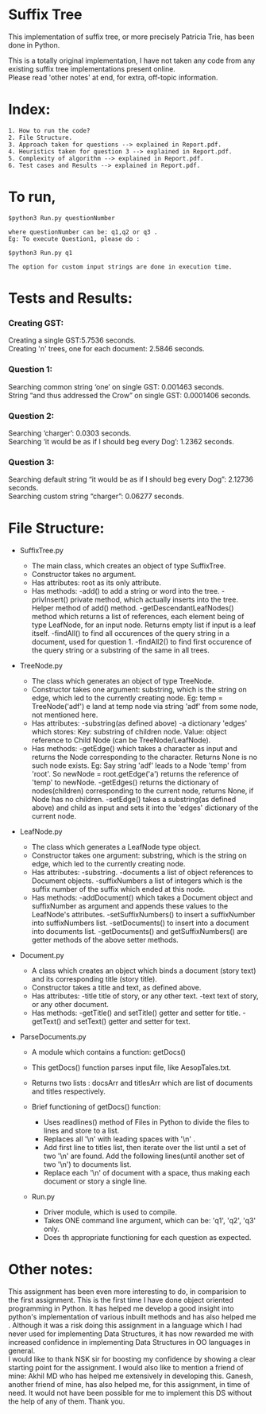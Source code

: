 # Suffix Tree

This implementation of suffix tree, or more precisely Patricia Trie, has been done in Python.

This is a totally original implementation, I have not taken any code from any existing suffix tree implementations present online.<br>
Please read 'other notes' at end, for extra, off-topic information.

# Index: 
	1. How to run the code? 
	2. File Structure.
	3. Approach taken for questions --> explained in Report.pdf.
	4. Heuristics taken for question 3 --> explained in Report.pdf.
	5. Complexity of algorithm --> explained in Report.pdf.
	6. Test cases and Results --> explained in Report.pdf.

# To run,
	
	$python3 Run.py questionNumber
	
	where questionNumber can be: q1,q2 or q3 .
	Eg: To execute Question1, please do :

	$python3 Run.py q1
	
	The option for custom input strings are done in execution time.


# Tests and Results: <all are average times>
### Creating GST:
 Creating a single GST:5.7536 seconds.<br>
 Creating 'n' trees, one for each document: 2.5846 seconds. 

### Question 1:
 Searching common string ‘one’ on single GST: 0.001463 seconds.<br>
 String “and thus addressed the Crow” on single GST: 0.0001406 seconds.

### Question 2:
Searching ‘charger’: 0.0303 seconds.<br>
Searching ‘it would be as if I should beg every Dog’: 1.2362 seconds.

### Question 3:
Searching default string “it would be as if I should beg every Dog”: 2.12736
seconds.<br>
Searching custom string “charger”: 0.06277 seconds.

# File Structure: 
  - SuffixTree.py
	- The main class, which creates an object of type SuffixTree. 
	- Constructor takes no argument.
	- Has attributes: root as its only attribute.
	- Has methods: 
		-add() to add a string or word into the tree.
		-privInsert() private method, which actually inserts into the tree. Helper method of add() method.
		-getDescendantLeafNodes() method which returns a list of references, each element being of type LeafNode, for an input node. Returns empty list if input is a leaf itself.
		-findAll() to find all occurences of the query string in a document, used for question 1.
		-findAll2() to find first occurence of the query string or a substring of the same in all trees.

  - TreeNode.py
	- The class which generates an object of type TreeNode.
	- Constructor takes one argument: substring, which is the string on edge, which led to the currently creating node.
  		Eg: temp = TreeNode('adf') e land at temp node via string 'adf' from some node, not mentioned here.
  	- Has attributes: 
		-substring(as defined above)
		-a dictionary 'edges' which stores: Key: substring of children node. Value: object reference to Child Node (can be TreeNode/LeafNode).
  	- Has methods:
  		-getEdge() which takes a character as input and returns the Node corresponding to the character. Returns None is no such node exists.
  			Eg: Say string 'adf' leads to a Node 'temp' from 'root'. So newNode = root.getEdge('a') returns the reference of 'temp' to newNode.
  		-getEdges() returns the dictionary of nodes(children) corresponding to the current node, returns None, if Node has no children.
  		-setEdge() takes a substring(as defined above) and child as input and sets it into the 'edges' dictionary of the current node.

  - LeafNode.py
  	- The class which generates a LeafNode type object.
  	- Constructor takes one argument: substring, which is the string on edge, which led to the currently creating node.
  	- Has attributes: 
  		-substring.
  		-documents  a list of object references to Document objects.
  		-suffixNumbers  a list of integers which is the suffix number of the suffix which ended at this node.
  	- Has methods:
  		-addDocument() which takes a Document object and suffixNumber as argument and appends these values to the LeafNode's attributes.
  		-setSuffixNumbers() to insert a suffixNumber into suffixNumbers list.
  		-setDocuments() to insert into a document into documents list.
  		-getDocuments() and getSuffixNumbers() are getter methods of the above setter methods.

  - Document.py
  	- A class which creates an object which binds a document (story text) and its corresponding title (story title).
  	- Constructor takes a title and text, as defined above.
  	- Has attributes: 
  		-title title of story, or any other text.
  		-text  text of story, or any other document.
  	- Has methods:
  		-getTitle() and setTitle() getter and setter for title.
  		-getText() and setText() getter and setter for text.

- ParseDocuments.py
	- A module which contains a function: getDocs()
	- This getDocs() function parses input file, like AesopTales.txt.
	- Returns two lists : docsArr and titlesArr which are list of documents and titles respectively.
	- Brief functioning of getDocs() function: 
		- Uses readlines() method of Files in Python to divide the files to lines and store to a list.
		- Replaces all '\n' with leading spaces with '\n' .
		- Add first line to titles list, then iterate over the list until a set of two '\n' are found. Add the following lines(until another set of two '\n') to documents list.
		- Replace each '\n' of document with a space, thus making each document or story a single line. 
  
  - Run.py
	- Driver module, which is used to compile.
	- Takes ONE command line argument, which can be: 'q1', 'q2', 'q3' only.
	- Does th appropriate functioning for each question as expected.


# Other notes:
This assignment has been even more interesting to do, in comparision to the first assignment. This is the first time I have done object oriented programming in Python. It has helped me develop a good insight into python's implementation of various inbuilt methods and has also helped me . Although it was a risk doing this assignment in a language which I had never used for implementing Data Structures, it has now rewarded me with increased confidence in implementing Data Structures in OO languages in general. <br>
I would like to thank NSK sir for boosting my confidence by showing a clear starting point for the assignment. I would also like to mention a friend of mine: Akhil MD who has helped me extensively in developing this. Ganesh, another friend of mine, has also helped me, for this assignment, in time of need. It would not have been possible for me to implement this DS without the help of any of them. 
Thank you.
